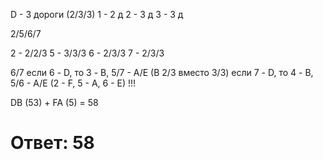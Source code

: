 D - 3 дороги (2/3/3)
1 - 2 д
2 - 3 д
3 - 3 д

2/5/6/7

2 - 2/2/3
5 - 3/3/3
6 - 2/3/3
7 - 2/3/3

6/7
если 6 - D, то 3 - B, 5/7 - A/E (B 2/3 вместо 3/3)
если 7 - D, то 4 - B, 5/6 - A/E (2 - F, 5 - A, 6 - E) !!!

DB (53) + FA (5) = 58
# Ответ: 58
